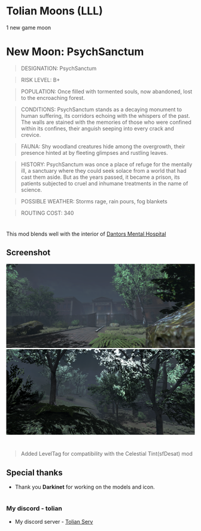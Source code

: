 # Tolian Moons (LLL)


1 new game moon 

# New Moon: PsychSanctum
>DESIGNATION: PsychSanctum

>RISK LEVEL: B+

>POPULATION: Once filled with tormented souls, now abandoned, lost to the encroaching forest.

>CONDITIONS: PsychSanctum stands as a decaying monument to human suffering, its corridors echoing with the whispers of the past. The walls are stained with the memories of those who were confined within its confines, their anguish seeping into every crack and crevice.

>FAUNA: Shy woodland creatures hide among the overgrowth, their presence hinted at by fleeting glimpses and rustling leaves.

>HISTORY: PsychSanctum was once a place of refuge for the mentally ill, a sanctuary where they could seek solace from a world that had cast them aside. But as the years passed, it became a prison, its patients subjected to cruel and inhumane treatments in the name of science.

>POSSIBLE WEATHER: Storms rage, rain pours, fog blankets

>ROUTING COST: 340

#
This mod blends well with the interior of [Dantors Mental Hospital](https://thunderstore.io/c/lethal-company/p/Dantor/Dantors_Mental_Hospital/)

## Screenshot
![Screenshot_1](https://raw.githubusercontent.com/Toliann/PsychSanctum/main/screenshot/2N.png)
![Screenshot_1](https://raw.githubusercontent.com/Toliann/PsychSanctum/main/screenshot/1N.png)

#
> Added LevelTag for compatibility with the Celestial Tint(sfDesat) mod

## Special thanks

- Thank you **Darkinet** for working on the models and icon.

#
### My discord - tolian
- My discord server - [Tolian Serv](https://discord.gg/ybjPfxCKZX)
